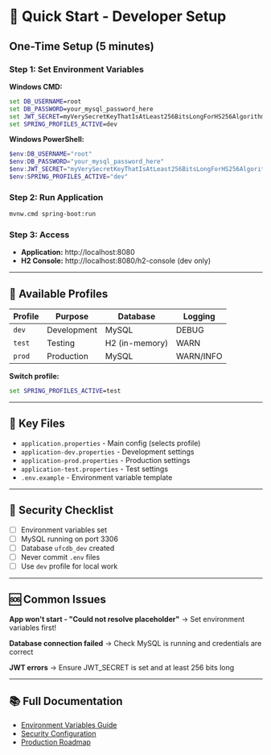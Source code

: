 # 🚀 Quick Start - Developer Setup

## One-Time Setup (5 minutes)

### Step 1: Set Environment Variables

**Windows CMD:**
```cmd
set DB_USERNAME=root
set DB_PASSWORD=your_mysql_password_here
set JWT_SECRET=myVerySecretKeyThatIsAtLeast256BitsLongForHS256AlgorithmSecurityAndIsInAPropertiesFile
set SPRING_PROFILES_ACTIVE=dev
```

**Windows PowerShell:**
```powershell
$env:DB_USERNAME="root"
$env:DB_PASSWORD="your_mysql_password_here"
$env:JWT_SECRET="myVerySecretKeyThatIsAtLeast256BitsLongForHS256AlgorithmSecurityAndIsInAPropertiesFile"
$env:SPRING_PROFILES_ACTIVE="dev"
```

### Step 2: Run Application
```bash
mvnw.cmd spring-boot:run
```

### Step 3: Access
- **Application:** http://localhost:8080
- **H2 Console:** http://localhost:8080/h2-console (dev only)

---

## 🎯 Available Profiles

| Profile | Purpose | Database | Logging |
|---------|---------|----------|---------|
| `dev` | Development | MySQL | DEBUG |
| `test` | Testing | H2 (in-memory) | WARN |
| `prod` | Production | MySQL | WARN/INFO |

**Switch profile:**
```cmd
set SPRING_PROFILES_ACTIVE=test
```

---

## 📁 Key Files

- `application.properties` - Main config (selects profile)
- `application-dev.properties` - Development settings
- `application-prod.properties` - Production settings
- `application-test.properties` - Test settings
- `.env.example` - Environment variable template

---

## 🔐 Security Checklist

- [ ] Environment variables set
- [ ] MySQL running on port 3306
- [ ] Database `ufcdb_dev` created
- [ ] Never commit `.env` files
- [ ] Use `dev` profile for local work

---

## 🆘 Common Issues

**App won't start - "Could not resolve placeholder"**
→ Set environment variables first!

**Database connection failed**
→ Check MySQL is running and credentials are correct

**JWT errors**
→ Ensure JWT_SECRET is set and at least 256 bits long

---

## 📚 Full Documentation

- [Environment Variables Guide](ENVIRONMENT_VARIABLES_GUIDE.md)
- [Security Configuration](SECURITY_CONFIGURATION_GUIDE.md)
- [Production Roadmap](PRODUCTION_READINESS_ROADMAP.md)

